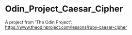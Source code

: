# Odin_Project_Caesar_Cipher
A project from 'The Odin Project':
https://www.theodinproject.com/lessons/ruby-caesar-cipher
